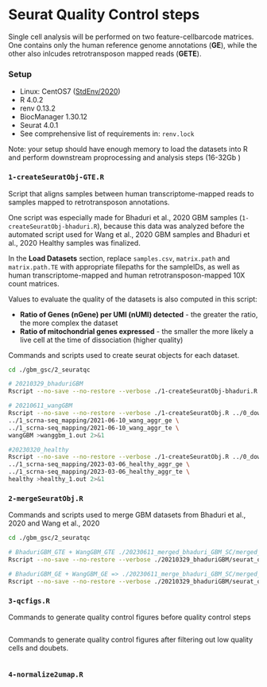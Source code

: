 # Seurat Quality Control steps

Single cell analysis will be performed on two feature-cellbarcode matrices. One contains only the human reference genome annotations (**GE**), while the other also inlcudes retrotransposon mapped reads (**GETE**). 

### Setup

- Linux: CentOS7 ([StdEnv/2020](https://docs.alliancecan.ca/wiki/Standard_software_environments#StdEnv/2020))
- R 4.0.2
- renv 0.13.2
- BiocManager 1.30.12
- Seurat 4.0.1
- See comprehensive list of requirements in: `renv.lock`

Note: your setup should have enough memory to load the datasets into R and perform downstream proprocessing and analysis steps (16-32Gb )

### `1-createSeuratObj-GTE.R`

Script that aligns samples between human transcriptome-mapped reads to samples mapped to retrotransposon annotations.

One script was especially made for Bhaduri et al., 2020 GBM samples (`1-createSeuratObj-bhaduri.R`), because this data was analyzed before the automated script used for Wang et al., 2020 GBM samples and Bhaduri et al., 2020 Healthy samples was finalized.

In the **Load Datasets** section, replace `samples.csv`, `matrix.path` and `matrix.path.TE` with appropriate filepaths for the sampleIDs, as well as human transcriptome-mapped and human retrotransposon-mapped 10X count matrices. 

Values to evaluate the quality of the datasets is also computed in this script: 
- **Ratio of Genes (nGene) per UMI (nUMI) detected** - the greater the ratio, the more complex the dataset
- **Ratio of mitochondrial genes expressed** - the smaller the more likely a live cell at the time of dissociation (higher quality)

Commands and scripts used to create seurat objects for each dataset.

```bash
cd ./gbm_gsc/2_seuratqc

# 20210329_bhaduriGBM
Rscript --no-save --no-restore --verbose ./1-createSeuratObj-bhaduri.R >bhadurigbm_1.out 2>&1 

# 20210611_wangGBM
Rscript --no-save --no-restore --verbose ./1-createSeuratObj.R ../0_downloads/2021-05-28_wang/samples.csv \ 
../1_scrna-seq_mapping/2021-06-10_wang_aggr_ge \
../1_scrna-seq_mapping/2021-06-10_wang_aggr_te \
wangGBM >wanggbm_1.out 2>&1 

#20230320_healthy
Rscript --no-save --no-restore --verbose ./1-createSeuratObj.R ../0_downloads/2023-03-06_bhaduri_healthy/samples.csv \ 
../1_scrna-seq_mapping/2023-03-06_healthy_aggr_ge \
../1_scrna-seq_mapping/2023-03-06_healthy_aggr_te \
healthy >healthy_1.out 2>&1 
```
### `2-mergeSeuratObj.R`

Commands and scripts used to merge GBM datasets from Bhaduri et al., 2020 and Wang et al., 2020

```bash
cd ./gbm_gsc/2_seuratqc

# BhaduriGBM_GTE + WangGBM_GTE ./20230611_merged_bhaduri_GBM_SC/merged_GBM_GSC_gte.rds
Rscript --no-save --no-restore --verbose ./20210329_bhaduriGBM/seurat_obj/gte.rds ./20210611_wangGBM/seurat_obj/gte.rds GBM SC >merge_bhaduri_wang_gte.out 2>&1 

# BhaduriGBM_GE + WangGBM_GE => ./20230611_merge_bhaduri_GBM_SC/merged_GBM_GSC._ge.rds
Rscript --no-save --no-restore --verbose ./20210329_bhaduriGBM/seurat_obj/ge.rds ./20210611_wangGBM/seurat_obj/ge.rds GBM SC >merge_bhaduri_wang_ge.out 2>&1 
```

### `3-qcfigs.R`

Commands to generate quality control figures before quality control steps
```bash

```

Commands to generate quality control figures after filtering out low quality cells and doubets. 
```bash
```

### `4-normalize2umap.R`

```bash
```